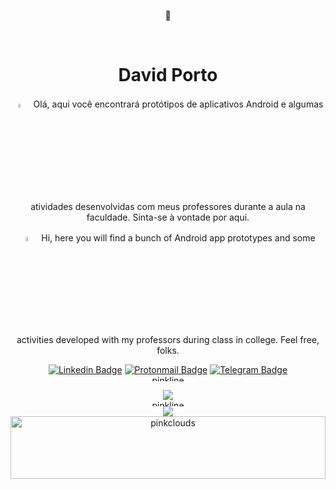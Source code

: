 <div align="center">
    <p>🌸</p> 
</br>
<H1> David Porto</H1>
    <p><img width="4%" height="4%" src="https://upload.wikimedia.org/wikipedia/commons/0/05/Flag_of_Brazil.svg">ㅤOlá,
        aqui você encontrará protótipos de aplicativos Android e algumas atividades desenvolvidas com meus professores
        durante a aula na faculdade. Sinta-se à vontade por aqui.
    </p>
    <p><img width="4%" height="4%"
            src="https://upload.wikimedia.org/wikipedia/en/a/a4/Flag_of_the_United_States.svg">ㅤHi, here you will find a
        bunch of Android app prototypes and some activities developed with my professors during class in college. Feel
        free, folks.
    </p>

[![Linkedin Badge](https://img.shields.io/badge/-David%20Porto-blue?style=flat-square&logo=Linkedin&logoColor=white&link=https://www.linkedin.com/in/david-porto/)](https://www.linkedin.com/in/david-porto/)
[![Protonmail Badge](https://img.shields.io/badge/-Meu%20Email-8b89cc?style=flat-square&logo=ProtonMail&logoColor=white&link=mailto:davidcontato@pm.me)](mailto:davidcontato@pm.me)
[![Telegram Badge](https://img.shields.io/badge/-Dáleth-ec5797?style=flat-square&logo=Telegram&logoColor=white&link=https://t.me/dleth)](https://t.me/dleth)
    </br>
    <img alt="pinkline" width="100%" height="10"
        src="https://i.pinimg.com/originals/e6/70/fd/e670fdebc75c520ef908bfe045f0cb9a.gif">
    </br>
    <div>
        <img
            src="https://github-readme-stats.vercel.app/api?username=davideploy&title_color=b94476&hide_border=true&hide=contribs,prs,issues&bg_color=00000000">
    </div>
    <img alt="pinkline" width="100%" height="10"
        src="https://i.pinimg.com/originals/e6/70/fd/e670fdebc75c520ef908bfe045f0cb9a.gif">
    <div>
        <img
            src="https://github-readme-stats.vercel.app/api/top-langs/?username=davideploy&langs_count=10&title_color=b94476&hide_border=true&bg_color=00000000">
    </div>
    <img alt="pinkclouds" width="100%" height="100"
        src="https://i.pinimg.com/originals/98/c6/b1/98c6b14dac169574dd637e16d320833e.png">
</div>
